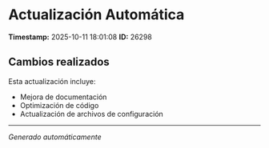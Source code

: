 # Actualización Automática

**Timestamp:** 2025-10-11 18:01:08
**ID:** 26298

## Cambios realizados

Esta actualización incluye:
- Mejora de documentación
- Optimización de código
- Actualización de archivos de configuración

---
*Generado automáticamente*

